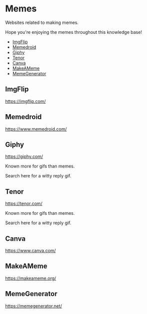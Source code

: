 # Memes

Websites related to making memes.

Hope you're enjoying the memes throughout this knowledge base!

<!-- INDEX_START -->

- [ImgFlip](#imgflip)
- [Memedroid](#memedroid)
- [Giphy](#giphy)
- [Tenor](#tenor)
- [Canva](#canva)
- [MakeAMeme](#makeameme)
- [MemeGenerator](#memegenerator)

<!-- INDEX_END -->

## ImgFlip

<https://imgflip.com/>

## Memedroid

<https://www.memedroid.com/>

## Giphy

<https://giphy.com/>

Known more for gifs than memes.

Search here for a witty reply gif.

## Tenor

<https://tenor.com/>

Known more for gifs than memes.

Search here for a witty reply gif.

## Canva

<https://www.canva.com/>

## MakeAMeme

<https://makeameme.org/>

## MemeGenerator

<https://memegenerator.net/>
